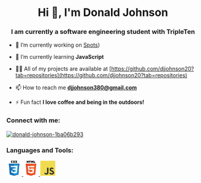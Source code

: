 <h1 align="center">Hi 👋, I'm Donald Johnson</h1>
<h3 align="center">I am currently a software engineering student with TripleTen</h3>


- 🔭 I’m currently working on [Spots](https://github.com/djjohnson20/se_project_spots))

- 🌱 I’m currently learning **JavaScript**

- 👨‍💻 All of my projects are available at [https://github.com/djjohnson20?tab=repositories](https://github.com/djjohnson20?tab=repositories)

- 📫 How to reach me **djjohnson380@gmail.com**

- ⚡ Fun fact **I love coffee and being in the outdoors!**

<h3 align="left">Connect with me:</h3>
<p align="left">
<a href="https://linkedin.com/in/donald-johnson-1ba06b293" target="blank"><img align="center" src="https://raw.githubusercontent.com/rahuldkjain/github-profile-readme-generator/master/src/images/icons/Social/linked-in-alt.svg" alt="donald-johnson-1ba06b293" height="30" width="40" /></a>
</p>

<h3 align="left">Languages and Tools:</h3>
<p align="left"> <a href="https://www.w3schools.com/css/" target="_blank" rel="noreferrer"> <img src="https://raw.githubusercontent.com/devicons/devicon/master/icons/css3/css3-original-wordmark.svg" alt="css3" width="40" height="40"/> </a> <a href="https://www.w3.org/html/" target="_blank" rel="noreferrer"> <img src="https://raw.githubusercontent.com/devicons/devicon/master/icons/html5/html5-original-wordmark.svg" alt="html5" width="40" height="40"/> </a> <a href="https://developer.mozilla.org/en-US/docs/Web/JavaScript" target="_blank" rel="noreferrer"> <img src="https://raw.githubusercontent.com/devicons/devicon/master/icons/javascript/javascript-original.svg" alt="javascript" width="40" height="40"/> </a> </p>


